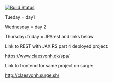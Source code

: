 [![Build Status](https://travis-ci.org/por964/Flow2-wk2-JPA-CORS.svg?branch=master)](https://travis-ci.org/por964/Flow2-wk2-JPA-CORS)

Tueday = day1

Wednesday = day 2

Thursday+friday = JPArest and links below

Link to REST with JAX RS part 4 deployed project: 

https://www.claesvonh.dk/spa/

Link to frontend for same project on surge:

http://claesvonh.surge.sh/
